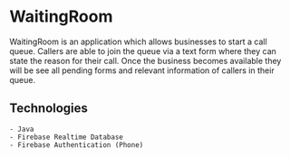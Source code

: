 # WaitingRoom

WaitingRoom is an application which allows businesses to start a call queue. Callers are able to join the queue via a text form 
where they can state the reason for their call. Once the business becomes available they will be see all pending forms and relevant 
information of callers in their queue.

## Technologies
	- Java
	- Firebase Realtime Database
	- Firebase Authentication (Phone)
